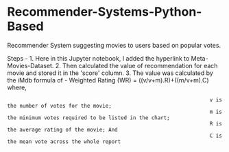 # Recommender-Systems-Python-Based
Recommender System suggesting movies to users based on popular votes.

Steps - 1. Here in this Jupyter notebook, I added the hyperlink to Meta-Movies-Dataset.
        2. Then calculated the value of recommendation for each movie and stored it in the 'score' column.
        3. The value was calculated by the iMdb formula of - Weighted Rating (WR) = ((v/v+m).R)+((m/v+m).C)
                                                                      where,

                                                                      v is the number of votes for the movie;
                                                                      m is the minimum votes required to be listed in the chart;
                                                                      R is the average rating of the movie; And
                                                                      C is the mean vote across the whole report
                                                                      
